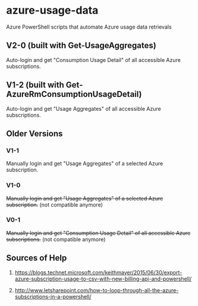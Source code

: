 # azure-usage-data
Azure PowerShell scripts that automate Azure usage data retrievals

## V2-0 (built with Get-UsageAggregates)
Auto-login and get "Consumption Usage Detail" of all accessible Azure subscriptions.

## V1-2 (built with Get-AzureRmConsumptionUsageDetail)
Auto-login and get "Usage Aggregates" of all accessible Azure subscriptions.

## Older Versions
### V1-1
Manually login and get "Usage Aggregates" of a selected Azure subscription.

### V1-0
~~Manually login and get "Usage Aggregates" of a selected Azure subscription.~~ (not compatible anymore)

### V0-1
~~Manually login and get "Consumption Usage Detail" of all accessible Azure subscriptions.~~ (not compatible anymore)

## Sources of Help
1. https://blogs.technet.microsoft.com/keithmayer/2015/06/30/export-azure-subscription-usage-to-csv-with-new-billing-api-and-powershell/

2. http://www.letsharepoint.com/how-to-loop-through-all-the-azure-subscriptions-in-a-powershell/
